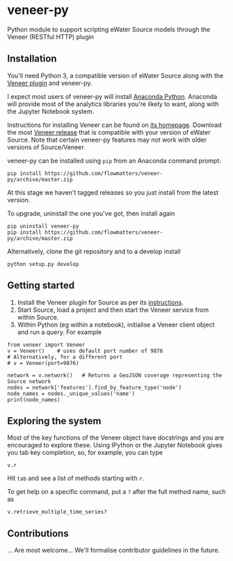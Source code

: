 # veneer-py
Python module to support scripting eWater Source models through the Veneer (RESTful HTTP) plugin

## Installation

You'll need Python 3, a compatible version of eWater Source along with the [Veneer plugin](https://github.com/flowmatters/veneer) and veneer-py.

I expect most users of veneer-py will install [Anaconda Python](https://www.continuum.io/downloads). Anaconda will provide most of the analytics libraries you're likely to want, along with the Jupyter Notebook system.

Instructions for installing Veneer can be found on [its homepage](https://github.com/flowmatters/veneer). Download  the most [Veneer release](https://github.com/flowmatters/Veneer/releases) that is compatible with your version of eWater Source. Note that certain veneer-py features may not work with older versions of Source/Veneer.

veneer-py can be installed using `pip` from an Anaconda command prompt:

```
pip install https://github.com/flowmatters/veneer-py/archive/master.zip
```

At this stage we haven't tagged releases so you just install from the latest version.

To upgrade, uninstall the one you've got, then install again

```
pip uninstall veneer-py
pip install https://github.com/flowmatters/veneer-py/archive/master.zip
```

Alternatively, clone the git repository and to a develop install

```
python setup.py develop
```

## Getting started

1. Install the Veneer plugin for Source as per its [instructions](https://github.com/flowmatters/veneer).
2. Start Source, load a project and then start the Veneer service from within Source.
3. Within Python (eg within a notebook), initialise a Veneer client object and run a query. For example

```
from veneer import Veneer
v = Veneer()    # uses default port number of 9876
# Alternatively, for a different port
# v = Veneer(port=9876)

network = v.network()   # Returns a GeoJSON coverage representing the Source network
nodes = network['features'].find_by_feature_type('node')
node_names = nodes._unique_values('name')
print(node_names)
```

## Exploring the system

Most of the key functions of the Veneer object have docstrings and you are encouraged to explore these. Using IPython or the Jupyter Notebook gives you tab key completion, so, for example, you can type

```
v.r
```

Hit `tab` and see a list of methods starting with `r`.

To get help on a specific command, put a `?` after the full method name, such as

```
v.retrieve_multiple_time_series?
```

## Contributions

... Are most welcome... We'll formalise contributor guidelines in the future.
